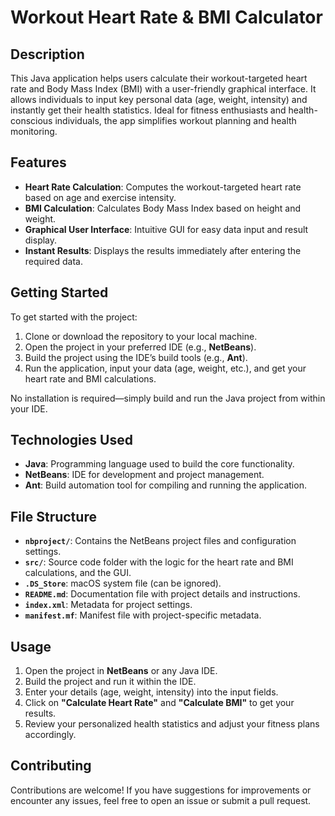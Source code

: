 
# **Workout Heart Rate & BMI Calculator**

## **Description**

This Java application helps users calculate their workout-targeted heart rate and Body Mass Index (BMI) with a user-friendly graphical interface. It allows individuals to input key personal data (age, weight, intensity) and instantly get their health statistics. Ideal for fitness enthusiasts and health-conscious individuals, the app simplifies workout planning and health monitoring.

## **Features**

- **Heart Rate Calculation**: Computes the workout-targeted heart rate based on age and exercise intensity.
- **BMI Calculation**: Calculates Body Mass Index based on height and weight.
- **Graphical User Interface**: Intuitive GUI for easy data input and result display.
- **Instant Results**: Displays the results immediately after entering the required data.

## **Getting Started**

To get started with the project:

1. Clone or download the repository to your local machine.
2. Open the project in your preferred IDE (e.g., **NetBeans**).
3. Build the project using the IDE’s build tools (e.g., **Ant**).
4. Run the application, input your data (age, weight, etc.), and get your heart rate and BMI calculations.

No installation is required—simply build and run the Java project from within your IDE.

## **Technologies Used**

- **Java**: Programming language used to build the core functionality.
- **NetBeans**: IDE for development and project management.
- **Ant**: Build automation tool for compiling and running the application.

## **File Structure**

- **`nbproject/`**: Contains the NetBeans project files and configuration settings.
- **`src/`**: Source code folder with the logic for the heart rate and BMI calculations, and the GUI.
- **`.DS_Store`**: macOS system file (can be ignored).
- **`README.md`**: Documentation file with project details and instructions.
- **`index.xml`**: Metadata for project settings.
- **`manifest.mf`**: Manifest file with project-specific metadata.

## **Usage**

1. Open the project in **NetBeans** or any Java IDE.
2. Build the project and run it within the IDE.
3. Enter your details (age, weight, intensity) into the input fields.
4. Click on **"Calculate Heart Rate"** and **"Calculate BMI"** to get your results.
5. Review your personalized health statistics and adjust your fitness plans accordingly.

## **Contributing**

Contributions are welcome! If you have suggestions for improvements or encounter any issues, feel free to open an issue or submit a pull request.

